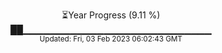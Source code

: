 <p align="center">
⏳Year Progress (9.11 %) <br>
██▁▁▁▁▁▁▁▁▁▁▁▁▁▁▁▁▁▁▁▁▁▁▁▁▁▁▁▁ <br>
<sub>Updated: Fri, 03 Feb 2023 06:02:43 GMT</sub>
</p>


